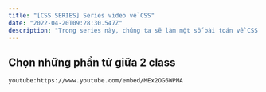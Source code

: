 ```yaml
---
title: "[CSS SERIES] Series video về CSS"
date: "2022-04-20T09:28:30.547Z"
description: "Trong series này, chúng ta sẽ làm một số bài toán về CSS hay ho"
---
```


## Chọn những phần tử giữa 2 class

`youtube:https://www.youtube.com/embed/MEx2OG6WPMA`
